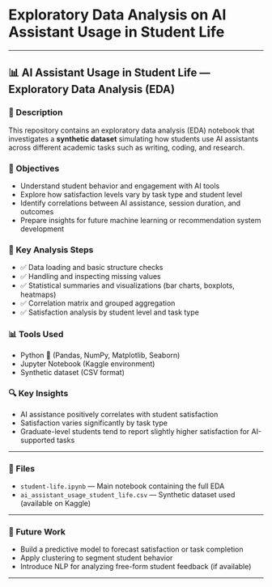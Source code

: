 # Exploratory Data Analysis on AI Assistant Usage in Student Life

---

## 📊 AI Assistant Usage in Student Life — Exploratory Data Analysis (EDA)

### 📁 Description

This repository contains an exploratory data analysis (EDA) notebook that investigates a **synthetic dataset** simulating how students use AI assistants across different academic tasks such as writing, coding, and research.

### 📌 Objectives

* Understand student behavior and engagement with AI tools
* Explore how satisfaction levels vary by task type and student level
* Identify correlations between AI assistance, session duration, and outcomes
* Prepare insights for future machine learning or recommendation system development

### 🧪 Key Analysis Steps

* ✅ Data loading and basic structure checks
* ✅ Handling and inspecting missing values
* ✅ Statistical summaries and visualizations (bar charts, boxplots, heatmaps)
* ✅ Correlation matrix and grouped aggregation
* ✅ Satisfaction analysis by student level and task type

### 📊 Tools Used

* Python 🐍 (Pandas, NumPy, Matplotlib, Seaborn)
* Jupyter Notebook (Kaggle environment)
* Synthetic dataset (CSV format)

### 🔍 Key Insights

* AI assistance positively correlates with student satisfaction
* Satisfaction varies significantly by task type
* Graduate-level students tend to report slightly higher satisfaction for AI-supported tasks

---

### 📂 Files

* `student-life.ipynb` — Main notebook containing the full EDA
* `ai_assistant_usage_student_life.csv` — Synthetic dataset used (available on Kaggle)

---

### 🚀 Future Work

* Build a predictive model to forecast satisfaction or task completion
* Apply clustering to segment student behavior
* Introduce NLP for analyzing free-form student feedback (if available)

---
